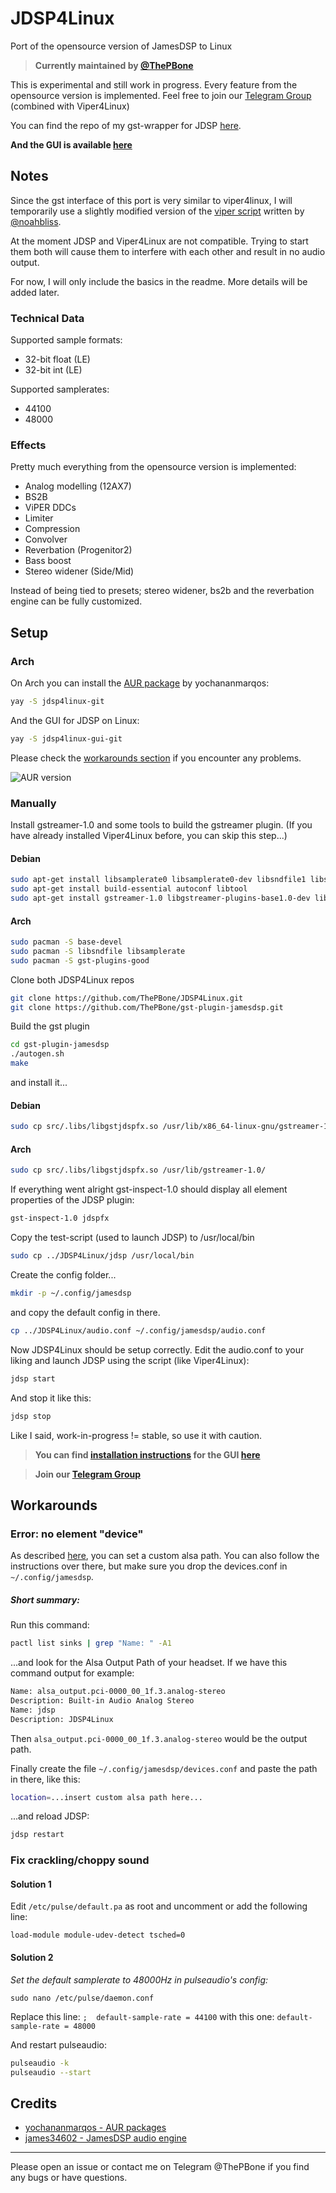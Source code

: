 # JDSP4Linux
Port of the opensource version of JamesDSP to Linux

>**Currently maintained by [@ThePBone](https://t.me/ThePBone)**

This is experimental and still work in progress.
Every feature from the opensource version is implemented.
Feel free to join our [Telegram Group](https://t.me/joinchat/FTKC2A2bolHkFAyO-fuPjw) (combined with Viper4Linux)

You can find the repo of my gst-wrapper for JDSP [here](https://github.com/ThePBone/gst-plugin-jamesdsp).

__And the GUI is available [here](https://github.com/ThePBone/JDSP4Linux-GUI)__
## Notes
Since the gst interface of this port is very similar to viper4linux, I will temporarily use a slightly modified version of the [viper script](https://github.com/noahbliss/Viper4Linux/blob/master/viper) written by [@noahbliss](https://github.com/noahbliss).

At the moment JDSP and Viper4Linux are not compatible. Trying to start them both will cause them to interfere with each other and result in no audio output.

For now, I will only include the basics in the readme. More details will be added later.

### Technical Data
Supported sample formats:
* 32-bit float (LE)
* 32-bit int (LE)

Supported samplerates:
* 44100
* 48000
### Effects
Pretty much everything from the opensource version is implemented:
* Analog modelling (12AX7)
* BS2B
* ViPER DDCs
* Limiter
* Compression
* Convolver
* Reverbation (Progenitor2)
* Bass boost
* Stereo widener (Side/Mid) 

Instead of being tied to presets; stereo widener, bs2b and the reverbation engine can be fully customized.

## Setup

### Arch

On Arch you can install the [AUR package](https://aur.archlinux.org/packages/jdsp4linux-git/) by yochananmarqos:
```bash
yay -S jdsp4linux-git
```
And the GUI for JDSP on Linux:
```bash
yay -S jdsp4linux-gui-git
```
Please check the [workarounds section](#workarounds) if you encounter any problems.

![AUR version](https://img.shields.io/aur/version/jdsp4linux-git?label=aur)

### Manually
Install gstreamer-1.0 and some tools to build the gstreamer plugin. (If you have already installed Viper4Linux before, you can skip this step...)

#### Debian
```bash
sudo apt-get install libsamplerate0 libsamplerate0-dev libsndfile1 libsndfile1-dev
sudo apt-get install build-essential autoconf libtool
sudo apt-get install gstreamer-1.0 libgstreamer-plugins-base1.0-dev libgstreamer1.0-dev 
```
#### Arch
```bash
sudo pacman -S base-devel  
sudo pacman -S libsndfile libsamplerate
sudo pacman -S gst-plugins-good  
```
Clone both JDSP4Linux repos
```bash
git clone https://github.com/ThePBone/JDSP4Linux.git
git clone https://github.com/ThePBone/gst-plugin-jamesdsp.git
```
Build the gst plugin
```bash
cd gst-plugin-jamesdsp  
./autogen.sh  
make
```
and install it...
#### Debian
```bash
sudo cp src/.libs/libgstjdspfx.so /usr/lib/x86_64-linux-gnu/gstreamer-1.0/  
```
#### Arch
```bash
sudo cp src/.libs/libgstjdspfx.so /usr/lib/gstreamer-1.0/  
```
If everything went alright gst-inspect-1.0 should display all element properties of the JDSP plugin:
```bash
gst-inspect-1.0 jdspfx
```
Copy the test-script (used to launch JDSP) to /usr/local/bin
```bash
sudo cp ../JDSP4Linux/jdsp /usr/local/bin
```
Create the config folder...
```bash
mkdir -p ~/.config/jamesdsp
```
and copy the default config in there.
```bash
cp ../JDSP4Linux/audio.conf ~/.config/jamesdsp/audio.conf
```
Now JDSP4Linux should be setup correctly.
Edit the audio.conf to your liking and launch JDSP using the script (like Viper4Linux):
```bash
jdsp start
```
And stop it like this:
```bash
jdsp stop
```
Like I said, work-in-progress != stable, so use it with caution. 

> __You can find [installation instructions](https://github.com/ThePBone/JDSP4Linux-GUI) for the GUI [here](https://github.com/ThePBone/JDSP4Linux-GUI)__

> __Join our [Telegram Group](https://t.me/joinchat/FTKC2A2bolHkFAyO-fuPjw)__

## Workarounds
### Error: no element "device"
As described [here](https://github.com/noahbliss/Viper4Linux#configuration), you can set a custom alsa path.
You can also follow the instructions over there, but make sure you drop the devices.conf in `~/.config/jamesdsp`.

##### Short summary:
Run this command:
```bash
pactl list sinks | grep "Name: " -A1
```
...and look for the Alsa Output Path of your headset.
If we have this command output for example:
```bash
Name: alsa_output.pci-0000_00_1f.3.analog-stereo
Description: Built-in Audio Analog Stereo
Name: jdsp
Description: JDSP4Linux
```
Then `alsa_output.pci-0000_00_1f.3.analog-stereo` would be the output path.

Finally create the file `~/.config/jamesdsp/devices.conf` and paste the path in there, like this:
```bash
location=...insert custom alsa path here...
```
...and reload JDSP:
```bash
jdsp restart
```
### Fix crackling/choppy sound
#### Solution 1
Edit `/etc/pulse/default.pa` as root and uncomment or add the following line:

    load-module module-udev-detect tsched=0

#### Solution 2
_Set the default samplerate to 48000Hz in pulseaudio's config:_

`sudo nano /etc/pulse/daemon.conf`

Replace this line:
`;  default-sample-rate = 44100`
with this one:
`default-sample-rate = 48000`

And restart pulseaudio:
```bash
pulseaudio -k
pulseaudio --start
```

## Credits
* [yochananmarqos - AUR packages](https://github.com/yochananmarqos)
* [james34602 - JamesDSP audio engine](https://github.com/james34602/)

______________
Please open an issue or contact me on Telegram @ThePBone if you find any bugs or have questions.
